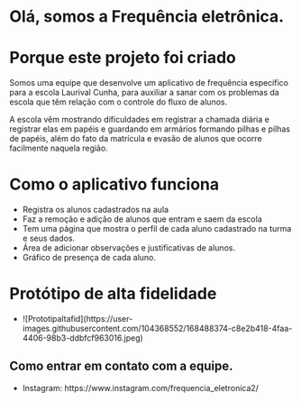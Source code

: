 # Olá, somos a Frequência eletrônica.
<h1>Porque este projeto foi criado</h1>
<p>Somos uma equipe que desenvolve um aplicativo de frequência específico para a escola Laurival Cunha, para auxiliar a sanar com os problemas da escola que têm relação com o controle do fluxo de alunos.</p>
<p>A escola vêm mostrando dificuldades em registrar a chamada diária e registrar elas em papéis e guardando em armários formando pilhas e pilhas de papéis, além do fato da matrícula e evasão de alunos que ocorre facilmente naquela região.</p>
<h1>Como o aplicativo funciona</h1>
<ul>
  <li>Registra os alunos cadastrados na aula</li>
  <li>Faz a remoção e adição de alunos que entram e saem da escola</li>
  <li>Tem uma página que mostra o perfil de cada aluno cadastrado na turma e seus dados.</li>
  <li>Área de adicionar observações e justificativas de alunos.</li>
  <li>Gráfico de presença de cada aluno.</li>
</ul>
<h1>Protótipo de alta fidelidade</h1>
<ul>
<li>![Prototipaltafid](https://user-images.githubusercontent.com/104368552/168488374-c8e2b418-4faa-4406-98b3-ddbfcf963016.jpeg)</li>
</ul>
<h2>Como entrar em contato com a equipe.</h2>
<ul>
<li>Instagram: https://www.instagram.com/frequencia_eletronica2/</li>
</ul>
